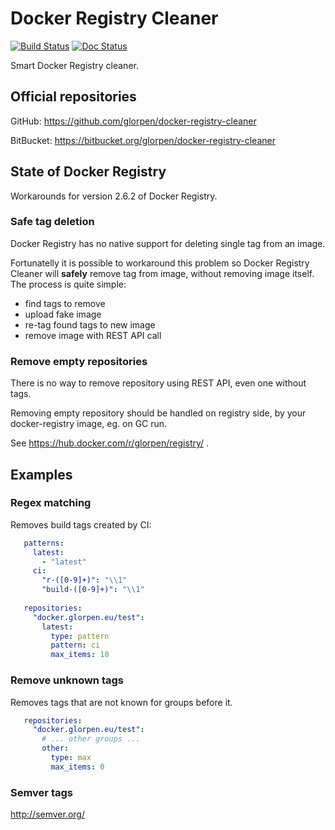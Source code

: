 # Docker Registry Cleaner

[![Build Status](https://travis-ci.com/glorpen/docker-registry-cleaner.svg?branch=master)](https://travis-ci.com/glorpen/docker-registry-cleaner)
[![Doc Status](https://readthedocs.org/projects/docker-registry-cleaner/badge/?version=latest)](https://docker-registry-cleaner.readthedocs.io/en/latest/)

Smart Docker Registry cleaner.

## Official repositories

GitHub: https://github.com/glorpen/docker-registry-cleaner

BitBucket: https://bitbucket.org/glorpen/docker-registry-cleaner

## State of Docker Registry

Workarounds for version 2.6.2 of Docker Registry.

### Safe tag deletion

Docker Registry has no native support for deleting single tag from an image.

Fortunatelly it is possible to workaround this problem so Docker Registry Cleaner will **safely** remove tag from image, without removing image itself.
The process is quite simple:

- find tags to remove
- upload fake image
- re-tag found tags to new image
- remove image with REST API call

### Remove empty repositories

There is no way to remove repository using REST API, even one without tags.

Removing empty repository should be handled on registry side, by your docker-registry image, eg. on GC run.

See https://hub.docker.com/r/glorpen/registry/ .

## Examples

### Regex matching

Removes build tags created by CI:


```yaml
   patterns:
     latest:
       - "latest"
     ci:
       "r-([0-9]+)": "\\1"
       "build-([0-9]+)": "\\1"
   
   repositories:
     "docker.glorpen.eu/test":
       latest:
         type: pattern
         pattern: ci
         max_items: 10
```

### Remove unknown tags

Removes tags that are not known for groups before it.

```yaml
   repositories:
     "docker.glorpen.eu/test":
       # ... other groups ...
       other:
         type: max
         max_items: 0
```

### Semver tags

http://semver.org/
